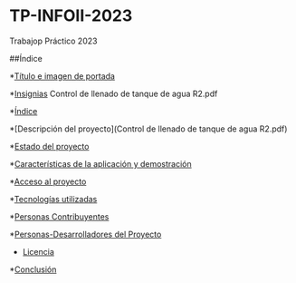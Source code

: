 # TP-INFOII-2023
Trabajop Práctico 2023

##Índice

*[Título e imagen de portada](https://github.com/hsbruzzi/NewRepo)

*[Insignias](#insignias) Control de llenado de tanque de agua R2.pdf

*[Índice](#índice)

*[Descripción del proyecto](Control de llenado de tanque de agua R2.pdf)

*[Estado del proyecto](#Estado-del-proyecto)

*[Características de la aplicación y demostración](#Características-de-la-aplicación-y-demostración)

*[Acceso al proyecto](#acceso-proyecto)

*[Tecnologías utilizadas](#tecnologías-utilizadas)

*[Personas Contribuyentes](#personas-contribuyentes)

*[Personas-Desarrolladores del Proyecto](#personas-desarrolladores)

* [Licencia](#licencia)

*[Conclusión](#conclusión)
